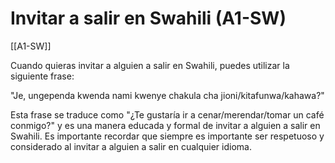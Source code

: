 # Invitar a salir en Swahili (A1-SW)

[[A1-SW]]

Cuando quieras invitar a alguien a salir en Swahili, puedes utilizar la siguiente frase:

"Je, ungependa kwenda nami kwenye chakula cha jioni/kitafunwa/kahawa?"

Esta frase se traduce como "¿Te gustaría ir a cenar/merendar/tomar un café conmigo?" y es una manera educada y formal de invitar a alguien a salir en Swahili. Es importante recordar que siempre es importante ser respetuoso y considerado al invitar a alguien a salir en cualquier idioma.
